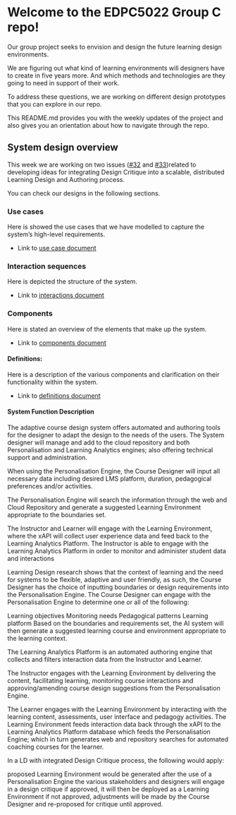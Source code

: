 Welcome to the EDPC5022 Group C repo!
=========================================
Our group project seeks to envision and design the future learning design environments. 

We are figuring out what kind of learning environments will designers have to create in five years more. And which methods and technologies are they going to need in support of their work.

To address these questions, we are working on different design prototypes that you can explore in our repo. 

This README.md provides you with the weekly updates of the project and also gives you an orientation about how to navigate through the repo.


## System design overview

This week we are working on two issues ([#32](https://github.sydney.edu.au/crli/EDPC5022-2019-TeamC/issues/32) and [#33](https://github.sydney.edu.au/crli/EDPC5022-2019-TeamC/issues/33))related to developing ideas for integrating Design Critique into a scalable, distributed Learning Design and Authoring process. 

You can check our designs in the following sections.

### Use cases

Here is showed the use cases that we have modelled to capture the system’s high-level requirements. 

* Link to [use case document](https://github.sydney.edu.au/crli/EDPC5022-2019-TeamC/blob/master/Use-cases.md)  

### Interaction sequences

Here is depicted the structure of the system. 

* Link to [interactions document](https://github.sydney.edu.au/crli/EDPC5022-2019-TeamC/blob/master/Interactions.md)

### Components

Here is stated an overview of the elements that make up the system.

* Link to [components document](https://github.sydney.edu.au/crli/EDPC5022-2019-TeamC/blob/master/Components.md)


#### Definitions:

Here is a description of the various components and clarification on their functionality within the system.

* Link to [definitions document](https://github.sydney.edu.au/crli/EDPC5022-2019-TeamC/blob/master/definitions.md)

#### System Function Description

The adaptive course design system offers automated and authoring tools for the designer to adapt the design to the needs of the users. The System designer will manage and add to the cloud repository and both Personalisation and Learning Analytics engines; also offering technical support and administration.

When using the Personalisation Engine, the Course Designer will input all necessary data including desired LMS platform, duration, pedagogical preferences and/or activities.

The Personalisation Engine will search the information through the web and Cloud Repository and generate a suggested Learning Environment appropriate to the boundaries set.

The Instructor and Learner will engage with the Learning Environment, where the xAPI will collect user experience data and feed back to the Learning Analytics Platform. The Instructor is able to engage with the Learning Analytics Platform in order to monitor and administer student data and interactions

Learning Design research shows that the context of learning and the need for systems to be flexible, adaptive and user friendly, as such, the Course Designer has the choice of inputting boundaries or design requirements into the Personalisation Engine. The Course Designer can engage with the Personalisation Engine to determine one or all of the following:

Learning objectives
Monitoring needs
Pedagogical patterns
Learning platform
Based on the boundaries and requirements set, the AI system will then generate a suggested learning course and environment appropriate to the learning context.

The Learning Analytics Platform is an automated authoring engine that collects and filters interaction data from the Instructor and Learner.

The Instructor engages with the Learning Environment by delivering the content, facilitating learning, monitoring course interactions and approving/amending course design suggestions from the Personalisation Engine.

The Learner engages with the Learning Environment by interacting with the learning content, assessments, user interface and pedagogy activities. The Learning Environment feeds interaction data back through the xAPI to the Learning Analytics Platform database which feeds the Personalisation Engine; which in turn generates web and repository searches for automated coaching courses for the learner.

In a LD with integrated Design Critique process, the following would apply:

proposed Learning Environment would be generated after the use of a Personalisation Engine
the various stakeholders and designers will engage in a design critique
if approved, it will then be deployed as a Learning Environment
if not approved, adjustments will be made by the Course Designer and re-proposed for critique until approved.
